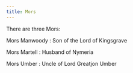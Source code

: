```yaml
---
title: Mors
---
```


There are three Mors:

Mors Manwoody : Son of the Lord of Kingsgrave

Mors Martell : Husband of Nymeria

Mors Umber : Uncle of Lord Greatjon Umber


